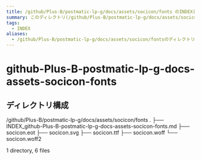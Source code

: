 ```yaml
---
title: /github/Plus-B/postmatic-lp-g/docs/assets/socicon/fonts のINDEX(ディレクトリ概要)
summary: このディレクトリ(/github/Plus-B/postmatic-lp-g/docs/assets/socicon/fonts)は[TODO:XXXX(このディレクトリに保存するファイルの説明を書く)]を格納する場所です。
tags:
  - INDEX
aliases:
  - /github/Plus-B/postmatic-lp-g/docs/assets/socicon/fontsのディレクトリに格納されている資料について(INDEX:索引)
---
```


# github-Plus-B-postmatic-lp-g-docs-assets-socicon-fonts

## ディレクトリ構成

/github/Plus-B/postmatic-lp-g/docs/assets/socicon/fonts
.
├── INDEX_github-Plus-B-postmatic-lp-g-docs-assets-socicon-fonts.md
├── socicon.eot
├── socicon.svg
├── socicon.ttf
├── socicon.woff
└── socicon.woff2

1 directory, 6 files


